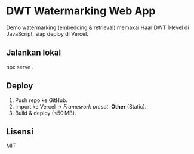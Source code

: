 # DWT Watermarking Web App

Demo watermarking (embedding & retrieval) memakai Haar DWT 1‑level di JavaScript, siap deploy di Vercel.

## Jalankan lokal
  npx serve .

## Deploy
1. Push repo ke GitHub.
2. Import ke Vercel → *Framework preset*: **Other** (Static).
3. Build & deploy (<50 MB).

## Lisensi
MIT
